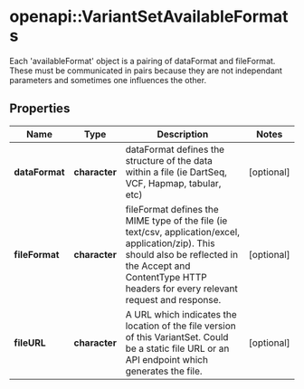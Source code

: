 # openapi::VariantSetAvailableFormats

Each 'availableFormat' object is a pairing of dataFormat and fileFormat. These must be communicated in pairs because they are not independant parameters and sometimes one influences the other.
## Properties
Name | Type | Description | Notes
------------ | ------------- | ------------- | -------------
**dataFormat** | **character** | dataFormat defines the structure of the data within a file (ie DartSeq, VCF, Hapmap, tabular, etc) | [optional] 
**fileFormat** | **character** | fileFormat defines the MIME type of the file (ie text/csv, application/excel, application/zip). This should also be reflected in the Accept and ContentType HTTP headers for every relevant request and response. | [optional] 
**fileURL** | **character** | A URL which indicates the location of the file version of this VariantSet. Could be a static file URL or an API endpoint which generates the file. | [optional] 


